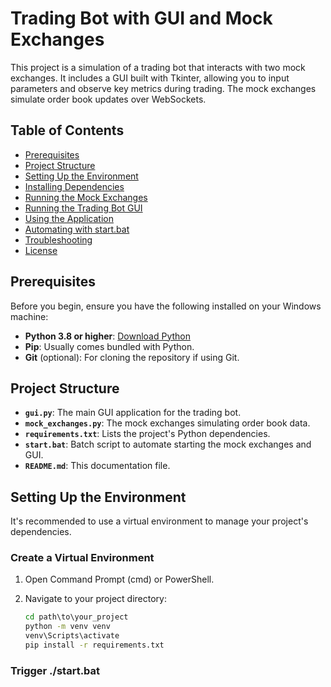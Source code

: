 # Trading Bot with GUI and Mock Exchanges

This project is a simulation of a trading bot that interacts with two mock exchanges. It includes a GUI built with Tkinter, allowing you to input parameters and observe key metrics during trading. The mock exchanges simulate order book updates over WebSockets.

## Table of Contents

- [Prerequisites](#prerequisites)
- [Project Structure](#project-structure)
- [Setting Up the Environment](#setting-up-the-environment)
- [Installing Dependencies](#installing-dependencies)
- [Running the Mock Exchanges](#running-the-mock-exchanges)
- [Running the Trading Bot GUI](#running-the-trading-bot-gui)
- [Using the Application](#using-the-application)
- [Automating with start.bat](#automating-with-startbat)
- [Troubleshooting](#troubleshooting)
- [License](#license)

## Prerequisites

Before you begin, ensure you have the following installed on your Windows machine:

- **Python 3.8 or higher**: [Download Python](https://www.python.org/downloads/windows/)
- **Pip**: Usually comes bundled with Python.
- **Git** (optional): For cloning the repository if using Git.

## Project Structure

- **`gui.py`**: The main GUI application for the trading bot.
- **`mock_exchanges.py`**: The mock exchanges simulating order book data.
- **`requirements.txt`**: Lists the project's Python dependencies.
- **`start.bat`**: Batch script to automate starting the mock exchanges and GUI.
- **`README.md`**: This documentation file.

## Setting Up the Environment

It's recommended to use a virtual environment to manage your project's dependencies.

### Create a Virtual Environment

1. Open Command Prompt (cmd) or PowerShell.
2. Navigate to your project directory:

   ```cmd
   cd path\to\your_project
   python -m venv venv
   venv\Scripts\activate
   pip install -r requirements.txt
   ```
### Trigger ./start.bat 



   


